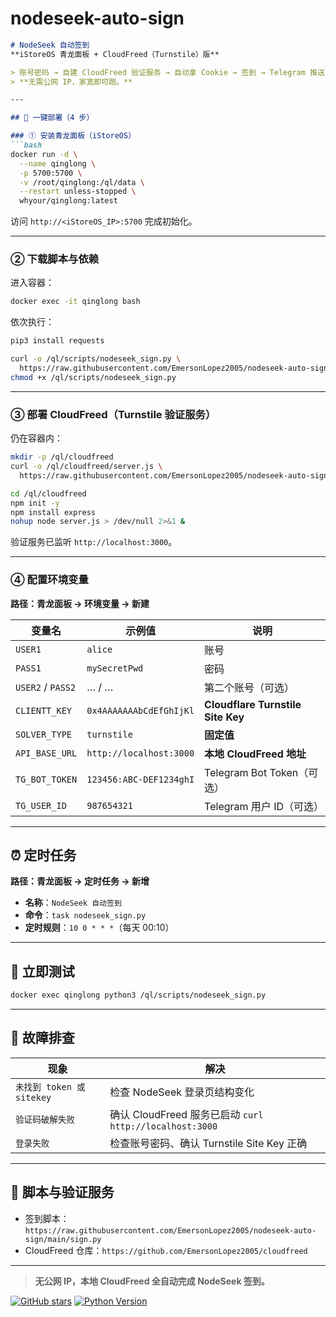 # nodeseek-auto-sign

```markdown
# NodeSeek 自动签到  
**iStoreOS 青龙面板 + CloudFreed（Turnstile）版**

> 账号密码 → 自建 CloudFreed 验证服务 → 自动拿 Cookie → 签到 → Telegram 推送  
> **无需公网 IP，家宽即可跑。**

---

## 🚀 一键部署（4 步）

### ① 安装青龙面板（iStoreOS）
```bash
docker run -d \
  --name qinglong \
  -p 5700:5700 \
  -v /root/qinglong:/ql/data \
  --restart unless-stopped \
  whyour/qinglong:latest
```
访问 `http://<iStoreOS_IP>:5700` 完成初始化。

---

### ② 下载脚本与依赖
进入容器：
```bash
docker exec -it qinglong bash
```
依次执行：
```bash
pip3 install requests

curl -o /ql/scripts/nodeseek_sign.py \
  https://raw.githubusercontent.com/EmersonLopez2005/nodeseek-auto-sign/main/sign.py
chmod +x /ql/scripts/nodeseek_sign.py
```

---

### ③ 部署 CloudFreed（Turnstile 验证服务）
仍在容器内：
```bash
mkdir -p /ql/cloudfreed
curl -o /ql/cloudfreed/server.js \
  https://raw.githubusercontent.com/EmersonLopez2005/nodeseek-auto-sign/main/cloudfreed/server.js

cd /ql/cloudfreed
npm init -y
npm install express
nohup node server.js > /dev/null 2>&1 &
```
验证服务已监听 `http://localhost:3000`。

---

### ④ 配置环境变量
**路径：青龙面板 → 环境变量 → 新建**

| 变量名 | 示例值 | 说明 |
|---|---|---|
| `USER1` | `alice` | 账号 |
| `PASS1` | `mySecretPwd` | 密码 |
| `USER2` / `PASS2` | … / … | 第二个账号（可选） |
| `CLIENTT_KEY` | `0x4AAAAAAAbCdEfGhIjKl` | **Cloudflare Turnstile Site Key** |
| `SOLVER_TYPE` | `turnstile` | **固定值** |
| `API_BASE_URL` | `http://localhost:3000` | **本地 CloudFreed 地址** |
| `TG_BOT_TOKEN` | `123456:ABC-DEF1234ghI` | Telegram Bot Token（可选） |
| `TG_USER_ID` | `987654321` | Telegram 用户 ID（可选） |

---

## ⏰ 定时任务
**路径：青龙面板 → 定时任务 → 新增**
- **名称**：`NodeSeek 自动签到`
- **命令**：`task nodeseek_sign.py`
- **定时规则**：`10 0 * * *`（每天 00:10）

---

## 🧪 立即测试
```bash
docker exec qinglong python3 /ql/scripts/nodeseek_sign.py
```

---

## 🔧 故障排查

| 现象 | 解决 |
|---|---|
| `未找到 token 或 sitekey` | 检查 NodeSeek 登录页结构变化 |
| `验证码破解失败` | 确认 CloudFreed 服务已启动 `curl http://localhost:3000` |
| `登录失败` | 检查账号密码、确认 Turnstile Site Key 正确 |

---

## 📄 脚本与验证服务
- 签到脚本：`https://raw.githubusercontent.com/EmersonLopez2005/nodeseek-auto-sign/main/sign.py`  
- CloudFreed 仓库：`https://github.com/EmersonLopez2005/cloudfreed`

---

> **无公网 IP，本地 CloudFreed 全自动完成 NodeSeek 签到。**

[![GitHub stars](https://img.shields.io/github/stars/EmersonLopez2005/nodeseek-auto-sign?style=flat-square)](https://github.com/EmersonLopez2005/nodeseek-auto-sign/stargazers)
[![Python Version](https://img.shields.io/badge/python-3.7+-blue.svg)](https://www.python.org/)

